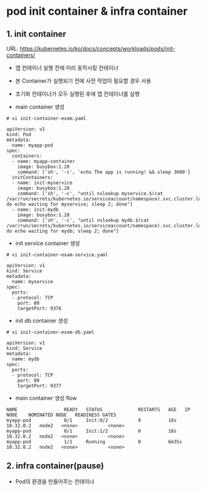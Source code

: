 # pod init container & infra container

## 1. init container

URL: https://kubernetes.io/ko/docs/concepts/workloads/pods/init-containers/
- 앱 컨테이너 실행 전에 미리 동작시킬 컨테이너
- 본 Container가 실행되기 전에 사전 작업이 필요할 경우 사용
- 초기화 컨테이너가 모두 실행된 후에 앱 컨테이너를 실행

- main container 생성
```text
# vi init-container-exam.yaml

apiVersion: v1
kind: Pod
metadata:
  name: myapp-pod
spec:
  containers:
  - name: myapp-container
    image: busybox:1.28
    command: ['sh', '-c', 'echo The app is running! && sleep 3600']
  initContainers:
  - name: init-myservice
    image: busybox:1.28
    command: ['sh', '-c', "until nslookup myservice.$(cat /var/run/secrets/kubernetes.io/serviceaccount/namespace).svc.cluster.local; do echo waiting for myservice; sleep 2; done"]
  - name: init-mydb
    image: busybox:1.28
    command: ['sh', '-c', "until nslookup mydb.$(cat /var/run/secrets/kubernetes.io/serviceaccount/namespace).svc.cluster.local; do echo waiting for mydb; sleep 2; done"]
```

- init service container 생성
```text
# vi init-container-exam-service.yaml

apiVersion: v1
kind: Service
metadata:
  name: myservice
spec:
  ports:
  - protocol: TCP
    port: 80
    targetPort: 9376
```

- init db container 생성
```text
# vi init-container-exam-db.yaml

apiVersion: v1
kind: Service
metadata:
  name: mydb
spec:
  ports:
  - protocol: TCP
    port: 80
    targetPort: 9377
```

- main container 생성 flow
```text
NAME                 READY   STATUS             RESTARTS   AGE   IP          NODE    NOMINATED NODE   READINESS GATES
myapp-pod            0/1     Init:0/2           0          18s   10.32.0.2   node2   <none>           <none>
myapp-pod            0/1     Init:1/2           0          18s   10.32.0.2   node2   <none>           <none>
myapp-pod            1/1     Running            0          6m35s   10.32.0.2   node2   <none>           <none>
```

## 2. infra container(pause)
- Pod의 환경을 만들어주는 컨테이너